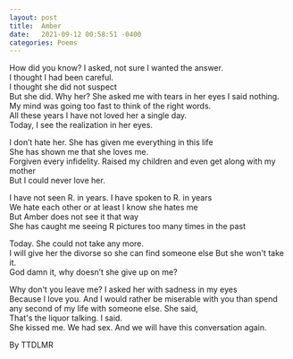 ```yaml
---
layout: post
title:  Amber
date:   2021-09-12 00:58:51 -0400
categories: Poems
---
```


How did you know? I asked, not sure I wanted the answer. <br>
I thought I had been careful. <br>
I thought she did not suspect <br>
But she did. Why her? She asked me with tears in her eyes 
I said nothing. <br>
My mind was going too fast to think of the right words. <br>
All these years I have not loved her a single day. <br>
Today, I see the realization in her eyes. <br>

I don’t hate her. She has given me everything in this life <br>
She has shown me that she loves me. <br>
Forgiven every infidelity. Raised my children and even get along with my mother <br>
But I could never love her. <br>

I have not seen R. in years. I have spoken to R. in years <br>
We hate each other or at least I know she hates me <br>
But Amber does not see it that way <br>
She has caught me seeing R pictures too many times in the past <br>

Today. She could not take any more. <br>
I will give her the divorse so she can find someone else
But she won't take it. <br>
God damn it, why doesn’t she give up on me? <br>

Why don't you leave me? I asked her with sadness in my eyes <br>
Because I love you. And I would rather be miserable with you than spend any second of my life with someone else. She said, <br>
That's the liquor talking. I said. <br>
She kissed me. We had sex. And we will have this conversation again. <br>

By TTDLMR



 
